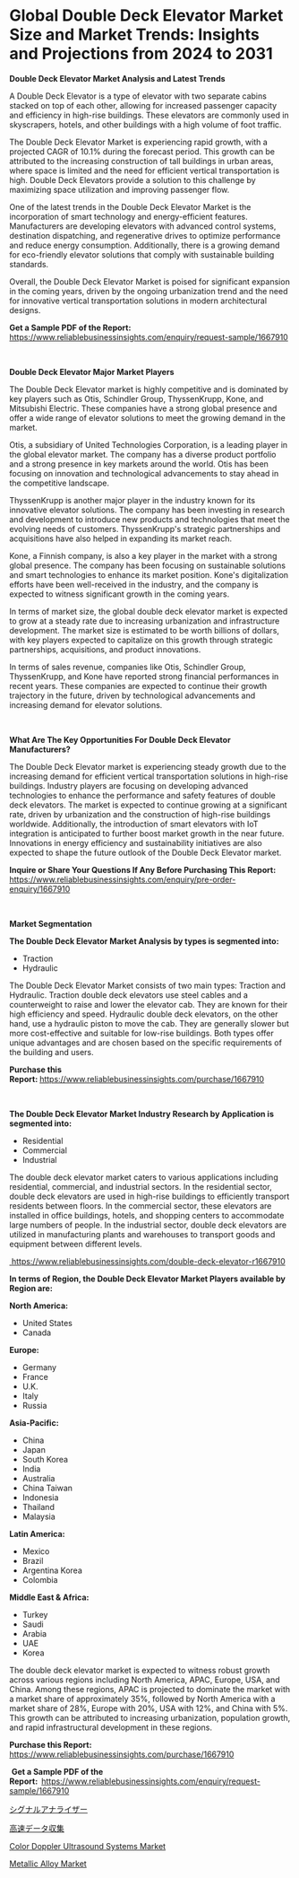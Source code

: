 <p><h1>Global Double Deck Elevator Market Size and Market Trends: Insights and Projections from 2024 to 2031</h1></p><p><strong>Double Deck Elevator Market Analysis and Latest Trends</strong></p>
<p><p>A Double Deck Elevator is a type of elevator with two separate cabins stacked on top of each other, allowing for increased passenger capacity and efficiency in high-rise buildings. These elevators are commonly used in skyscrapers, hotels, and other buildings with a high volume of foot traffic.</p><p>The Double Deck Elevator Market is experiencing rapid growth, with a projected CAGR of 10.1% during the forecast period. This growth can be attributed to the increasing construction of tall buildings in urban areas, where space is limited and the need for efficient vertical transportation is high. Double Deck Elevators provide a solution to this challenge by maximizing space utilization and improving passenger flow.</p><p>One of the latest trends in the Double Deck Elevator Market is the incorporation of smart technology and energy-efficient features. Manufacturers are developing elevators with advanced control systems, destination dispatching, and regenerative drives to optimize performance and reduce energy consumption. Additionally, there is a growing demand for eco-friendly elevator solutions that comply with sustainable building standards.</p><p>Overall, the Double Deck Elevator Market is poised for significant expansion in the coming years, driven by the ongoing urbanization trend and the need for innovative vertical transportation solutions in modern architectural designs.</p></p>
<p><strong>Get a Sample PDF of the Report:&nbsp;</strong> <a href="https://www.reliablebusinessinsights.com/enquiry/request-sample/1667910">https://www.reliablebusinessinsights.com/enquiry/request-sample/1667910</a></p>
<p>&nbsp;</p>
<p><strong>Double Deck Elevator Major Market Players</strong></p>
<p><p>The Double Deck Elevator market is highly competitive and is dominated by key players such as Otis, Schindler Group, ThyssenKrupp, Kone, and Mitsubishi Electric. These companies have a strong global presence and offer a wide range of elevator solutions to meet the growing demand in the market.</p><p>Otis, a subsidiary of United Technologies Corporation, is a leading player in the global elevator market. The company has a diverse product portfolio and a strong presence in key markets around the world. Otis has been focusing on innovation and technological advancements to stay ahead in the competitive landscape.</p><p>ThyssenKrupp is another major player in the industry known for its innovative elevator solutions. The company has been investing in research and development to introduce new products and technologies that meet the evolving needs of customers. ThyssenKrupp's strategic partnerships and acquisitions have also helped in expanding its market reach.</p><p>Kone, a Finnish company, is also a key player in the market with a strong global presence. The company has been focusing on sustainable solutions and smart technologies to enhance its market position. Kone's digitalization efforts have been well-received in the industry, and the company is expected to witness significant growth in the coming years.</p><p>In terms of market size, the global double deck elevator market is expected to grow at a steady rate due to increasing urbanization and infrastructure development. The market size is estimated to be worth billions of dollars, with key players expected to capitalize on this growth through strategic partnerships, acquisitions, and product innovations.</p><p>In terms of sales revenue, companies like Otis, Schindler Group, ThyssenKrupp, and Kone have reported strong financial performances in recent years. These companies are expected to continue their growth trajectory in the future, driven by technological advancements and increasing demand for elevator solutions.</p></p>
<p>&nbsp;</p>
<p><strong>What Are The Key Opportunities For Double Deck Elevator Manufacturers?</strong></p>
<p><p>The Double Deck Elevator market is experiencing steady growth due to the increasing demand for efficient vertical transportation solutions in high-rise buildings. Industry players are focusing on developing advanced technologies to enhance the performance and safety features of double deck elevators. The market is expected to continue growing at a significant rate, driven by urbanization and the construction of high-rise buildings worldwide. Additionally, the introduction of smart elevators with IoT integration is anticipated to further boost market growth in the near future. Innovations in energy efficiency and sustainability initiatives are also expected to shape the future outlook of the Double Deck Elevator market.</p></p>
<p><strong>Inquire or Share Your Questions If Any Before Purchasing This Report:</strong> <a href="https://www.reliablebusinessinsights.com/enquiry/pre-order-enquiry/1667910">https://www.reliablebusinessinsights.com/enquiry/pre-order-enquiry/1667910</a></p>
<p>&nbsp;</p>
<p><strong>Market Segmentation</strong></p>
<p><strong>The Double Deck Elevator Market Analysis by types is segmented into:</strong></p>
<p><ul><li>Traction</li><li>Hydraulic</li></ul></p>
<p><p>The Double Deck Elevator Market consists of two main types: Traction and Hydraulic. Traction double deck elevators use steel cables and a counterweight to raise and lower the elevator cab. They are known for their high efficiency and speed. Hydraulic double deck elevators, on the other hand, use a hydraulic piston to move the cab. They are generally slower but more cost-effective and suitable for low-rise buildings. Both types offer unique advantages and are chosen based on the specific requirements of the building and users.</p></p>
<p><strong>Purchase this Report:&nbsp;</strong><a href="https://www.reliablebusinessinsights.com/purchase/1667910">https://www.reliablebusinessinsights.com/purchase/1667910</a></p>
<p>&nbsp;</p>
<p><strong>The Double Deck Elevator Market Industry Research by Application is segmented into:</strong></p>
<p><ul><li>Residential</li><li>Commercial</li><li>Industrial</li></ul></p>
<p><p>The double deck elevator market caters to various applications including residential, commercial, and industrial sectors. In the residential sector, double deck elevators are used in high-rise buildings to efficiently transport residents between floors. In the commercial sector, these elevators are installed in office buildings, hotels, and shopping centers to accommodate large numbers of people. In the industrial sector, double deck elevators are utilized in manufacturing plants and warehouses to transport goods and equipment between different levels.</p></p>
<p><a href="https://www.reliablebusinessinsights.com/double-deck-elevator-r1667910">&nbsp;https://www.reliablebusinessinsights.com/double-deck-elevator-r1667910</a></p>
<p><strong>In terms of Region, the Double Deck Elevator Market Players available by Region are:</strong></p>
<p>
    <p> <strong> North America: </strong>
        <ul>
            <li>United States</li>
            <li>Canada</li>
        </ul>
        </p> 
    <p> <strong> Europe: </strong>
        <ul>
            <li>Germany</li>
            <li>France</li>
            <li>U.K.</li>
            <li>Italy</li>
            <li>Russia</li>
        </ul>
        </p> 
    <p> <strong> Asia-Pacific: </strong>
        <ul>
            <li>China</li>
            <li>Japan</li>
            <li>South Korea</li>
            <li>India</li>
            <li>Australia</li>
            <li>China Taiwan</li>
            <li>Indonesia</li>
            <li>Thailand</li>
            <li>Malaysia</li>
        </ul>
        </p> 
    <p> <strong> Latin America: </strong>
        <ul>
            <li>Mexico</li>
            <li>Brazil</li>
            <li>Argentina Korea</li>
            <li>Colombia</li>
        </ul>
        </p> 
    <p> <strong> Middle East & Africa: </strong>
        <ul>
            <li>Turkey</li>
            <li>Saudi</li>
            <li>Arabia</li>
            <li>UAE</li>
            <li>Korea</li>
        </ul>
    </p>
    </p>
<p><p>The double deck elevator market is expected to witness robust growth across various regions including North America, APAC, Europe, USA, and China. Among these regions, APAC is projected to dominate the market with a market share of approximately 35%, followed by North America with a market share of 28%, Europe with 20%, USA with 12%, and China with 5%. This growth can be attributed to increasing urbanization, population growth, and rapid infrastructural development in these regions.</p></p>
<p><strong>Purchase this Report: </strong><a href="https://www.reliablebusinessinsights.com/purchase/1667910">https://www.reliablebusinessinsights.com/purchase/1667910</a></p>
<p>&nbsp;<strong>Get a Sample PDF of the Report:&nbsp;&nbsp;</strong><a href="https://www.reliablebusinessinsights.com/enquiry/request-sample/1667910">https://www.reliablebusinessinsights.com/enquiry/request-sample/1667910</a></p>
<p><strong></strong></p>
<p><p><a href="https://github.com/ddwcuskozol07187/Market-Research-Report-List-3/blob/main/4922790174282.md">シグナルアナライザー</a></p><p><a href="https://github.com/xtkhtofdt934839/Market-Research-Report-List-3/blob/main/9524626174281.md">高速データ収集</a></p><p><a href="https://github.com/itulahketika112/Market-Research-Report-List-1/blob/main/color-doppler-ultrasound-systems-market.md">Color Doppler Ultrasound Systems Market</a></p><p><a href="https://github.com/waylose1223/Market-Research-Report-List-1/blob/main/metallic-alloy-market.md">Metallic Alloy Market</a></p></p>